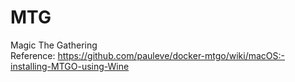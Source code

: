 # MTG
Magic The Gathering  
Reference: https://github.com/pauleve/docker-mtgo/wiki/macOS:-installing-MTGO-using-Wine
